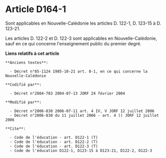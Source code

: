 # Article D164-1

Sont applicables en Nouvelle-Calédonie les articles D. 122-1, D. 123-15 à D. 123-21.

Les articles D. 122-2 et D. 122-3 sont applicables en Nouvelle-Calédonie, sauf en ce qui concerne l'enseignement public du
premier degré.

**Liens relatifs à cet article**

	**Anciens textes**:

	  - Décret n°85-1124 1985-10-21 art. 8-1, en ce qui concerne la Nouvelle-Calédonie

	**Codifié par**:

	  - Décret n°2004-703 2004-07-13 JORF 24 février 2004

	**Modifié par**:

	  - Décret n°2006-830 2006-07-11 art. 4 IV, V JORF 12 juillet 2006
	  - Décret n°2006-830 du 11 juillet 2006 - art. 4 () JORF 12 juillet 2006

	**Cite**:

	  - Code de l'éducation - art. D122-1 (T)
	  - Code de l'éducation - art. D122-2 (T)
	  - Code de l'éducation - art. D122-3 (T)
	  - Code de l'éducation D122-1, D123-15 à D123-21, D122-2, D122-3
